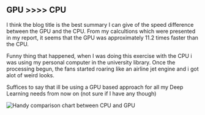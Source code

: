 ## GPU >>>> CPU

I think the blog title is the best summary I can give of the speed difference between the GPU and the CPU. From my calcultions
which were presented in my report, it seems that the GPU was approximately 11.2 times faster than the CPU.

Funny thing that happened, when I was doing this exercise with the CPU i was using my personal computer in the university
library. Once the processing begun, the fans started roaring like an airline jet engine and i got alot of weird looks.

Suffices to say that ill be using a GPU based approach for all my Deep Learning needs from now on (not sure if I have any though)

![Handy comparison chart between CPU and GPU](images/'GPUvsCPU.png')
